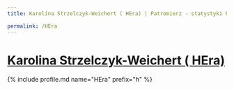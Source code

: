 ```yaml
---
title: Karolina Strzelczyk-Weichert ( HEra) | Patromierz - statystyki Patronite.pl

permalink: /HEra
---
```


# [Karolina Strzelczyk-Weichert ( HEra)](https://patronite.pl/HEra)

{% include profile.md name="HEra" prefix="h" %}
